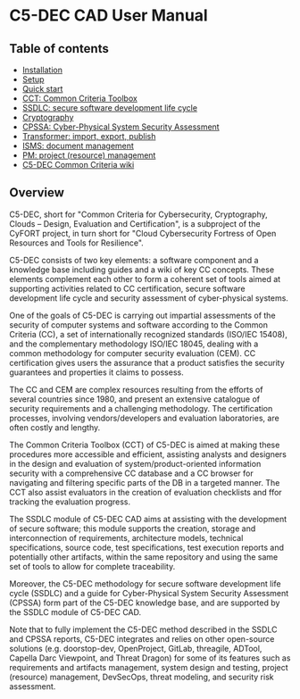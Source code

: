 # C5-DEC CAD User Manual

## Table of contents

- [Installation](./installation.md)
- [Setup](./setup.md)
- [Quick start](./start.md)
- [CCT: Common Criteria Toolbox](./cct.md)
- [SSDLC: secure software development life cycle](./ssdlc.md)
- [Cryptography](./cryptography.md)
- [CPSSA: Cyber-Physical System Security Assessment](./cpssa.md)
- [Transformer: import, export, publish](./transformer.md)
- [ISMS: document management](./isms.md)
- [PM: project (resource) management](./pm.md)
- [C5-DEC Common Criteria wiki](../../c5dec/assets/database/KnowledgeBase/0_MapofContent.md)

## Overview

C5-DEC, short for "Common Criteria for Cybersecurity, Cryptography, Clouds – Design, Evaluation and Certification", is a subproject of the CyFORT project, in turn short for "Cloud Cybersecurity Fortress of Open Resources and Tools for Resilience".

C5-DEC consists of two key elements: a software component and a knowledge base including guides and a wiki of key CC concepts. These elements complement each other to form a coherent set of tools aimed at supporting activities related to CC certification, secure software development life cycle and security assessment of cyber-physical systems.

One of the goals of C5-DEC is carrying out impartial assessments of the security of computer systems and software according to the Common Criteria (CC), a set of internationally recognized standards (ISO/IEC 15408), and the complementary methodology ISO/IEC 18045, dealing with a common methodology for computer security evaluation (CEM). CC certification gives users the assurance that a product satisfies the security guarantees and properties it claims to possess.

The CC and CEM are complex resources resulting from the efforts of several countries since 1980, and present an extensive catalogue of security requirements and a challenging methodology. The certification processes, involving vendors/developers and evaluation laboratories, are often costly and lengthy. 

The Common Criteria Toolbox (CCT) of C5-DEC is aimed at making these procedures more accessible and efficient, assisting analysts and designers in the design and evaluation of system/product-oriented information security with a comprehensive CC database and a CC browser for navigating and filtering specific parts of the DB in a targeted manner. The CCT also assist evaluators in the creation of evaluation checklists and ffor tracking the evaluation progress.

The SSDLC module of C5-DEC CAD aims at assisting with the development of secure software; this module supports the creation, storage and interconnection of requirements, architecture models, technical specifications, source code, test specifications, test execution reports and potentially other artifacts, within the same repository and using the same set of tools to allow for complete traceability.

Moreover, the C5-DEC methodology for secure software development life cycle (SSDLC) and a guide for Cyber-Physical System Security Assessment (CPSSA) form part of the C5-DEC knowledge base, and are supported by the SSDLC module of C5-DEC CAD.

Note that to fully implement the C5-DEC method described in the SSDLC and CPSSA reports, C5-DEC integrates and relies on other open-source solutions (e.g. doorstop-dev, OpenProject, GitLab, threagile, ADTool, Capella Darc Viewpoint, and Threat Dragon) for some of its features such as requirements and artifacts management, system design and testing, project (resource) management, DevSecOps, threat modeling, and security risk assessment.
